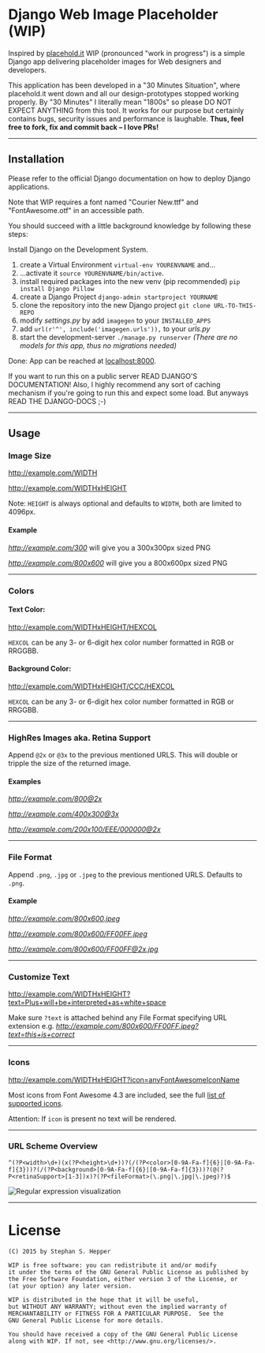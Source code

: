 # Django Web Image Placeholder (WIP)

Inspired by [placehold.it](http://placehold.it/) WIP (pronounced "work in progress") is a simple Django app delivering placeholder images for Web designers and developers.

This application has been developed in a "30 Minutes Situation", where placehold.it went down and all our design-prototypes stopped working properly. By "30 Minutes" I literally mean "1800s" so please DO NOT EXPECT ANYTHING from this tool. It works for our purpose but certainly contains bugs, security issues and performance is laughable. **Thus, feel free to fork, fix and commit back – I love PRs!**

---

## Installation

Please refer to the official Django documentation on how to deploy Django applications.

Note that WIP requires a font named "Courier New.ttf" and "FontAwesome.otf" in an accessible path.

You should succeed with a little background knowledge by following these steps:

Install Django on the Development System.

1. create a Virtual Environment ```virtual-env YOURENVNAME``` and...
2. ...activate it ```source YOURENVNAME/bin/active```.
3. install required packages into the new venv (pip recommended) ```pip install Django Pillow```
4. create a Django Project ```django-admin startproject YOURNAME```
5. clone the repository into the new Django project ```git clone URL-TO-THIS-REPO```
6. modify _settings.py_ by add ```imagegen``` to your ```INSTALLED_APPS```
7. add ```url(r'^', include('imagegen.urls')),``` to your _urls.py_
8. start the development-server ```./manage.py runserver``` _(There are no models for this app, thus no migrations needed)_


Done: App can be reached at [localhost:8000](http://localhost:8000).

If you want to run this on a public server READ DJANGO'S DOCUMENTATION! Also, I highly recommend any sort of caching mechanism if you're going to run this and expect some load. But anyways READ THE DJANGO-DOCS ;-)

---

## Usage

### Image Size

http://example.com/WIDTH

http://example.com/WIDTHxHEIGHT

Note: `HEIGHT` is always optional and defaults to `WIDTH`, both are limited to 4096px.

#### Example
_http://example.com/300_ will give you a 300x300px sized PNG

_http://example.com/800x600_ will give you a 800x600px sized PNG

---

### Colors

#### Text Color:
http://example.com/WIDTHxHEIGHT/HEXCOL

`HEXCOL` can be any 3- or 6-digit hex color number formatted in RGB or RRGGBB.

#### Background Color:
http://example.com/WIDTHxHEIGHT/CCC/HEXCOL

`HEXCOL` can be any 3- or 6-digit hex color number formatted in RGB or RRGGBB.

---

### HighRes Images aka. Retina Support

Append `@2x` or `@3x` to the previous mentioned URLS. This will double or tripple the size of the returned image. 

#### Examples

_http://example.com/800@2x_

_http://example.com/400x300@3x_

_http://example.com/200x100/EEE/000000@2x_

---

### File Format

Append `.png`, `.jpg` or `.jpeg` to the previous mentioned URLS. Defaults to `.png`.

#### Example

_http://example.com/800x600.jpeg_

_http://example.com/800x600/FF00FF.jpeg_

_http://example.com/800x600/FF00FF@2x.jpg_

---

### Customize Text

http://example.com/WIDTHxHEIGHT?text=Plus+will+be+interpreted+as+white+space

Make sure `?text` is attached behind any File Format specifying URL extension e.g. _http://example.com/800x600/FF00FF.jpeg?text=this+is+correct_

---

### Icons

http://example.com/WIDTHxHEIGHT?icon=anyFontAwesomeIconName

Most icons from Font Awesome 4.3 are included, see the full [list of supported icons](https://github.com/heppstux/imagegen/blob/master/fontawesome2.py#L22-L612).

Attention: If `icon` is present no text will be rendered.

---

### URL Scheme Overview

    ^(?P<width>\d+)(x(?P<height>\d+))?(/(?P<color>[0-9A-Fa-f]{6}|[0-9A-Fa-f]{3}))?(/(?P<background>[0-9A-Fa-f]{6}|[0-9A-Fa-f]{3}))?(@(?P<retinaSupport>[1-3])x)?(?P<fileFormat>(\.png|\.jpg|\.jpeg)?)$

![Regular expression visualization](https://www.debuggex.com/i/adwjOVTURPZc0KzM.png)

---

# License

	(C) 2015 by Stephan S. Hepper
	
	WIP is free software: you can redistribute it and/or modify
	it under the terms of the GNU General Public License as published by
	the Free Software Foundation, either version 3 of the License, or
	(at your option) any later version.
	 
	WIP is distributed in the hope that it will be useful,
	but WITHOUT ANY WARRANTY; without even the implied warranty of
	MERCHANTABILITY or FITNESS FOR A PARTICULAR PURPOSE.  See the
	GNU General Public License for more details.
	 
	You should have received a copy of the GNU General Public License
	along with WIP. If not, see <http://www.gnu.org/licenses/>.
